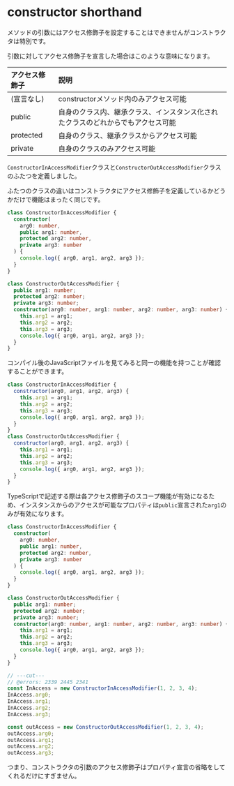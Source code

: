 # constructor shorthand

メソッドの引数にはアクセス修飾子を設定することはできませんがコンストラクタは特別です。

引数に対してアクセス修飾子を宣言した場合はこのような意味になります。

| アクセス修飾子 | 説明                                                                             |
| :------------- | :------------------------------------------------------------------------------- |
| (宣言なし)     | constructorメソッド内のみアクセス可能                                            |
| public         | 自身のクラス内、継承クラス、インスタンス化されたクラスのどれからでもアクセス可能 |
| protected      | 自身のクラス、継承クラスからアクセス可能                                         |
| private        | 自身のクラスのみアクセス可能                                                     |

`ConstructorInAccessModifier`クラスと`ConstructorOutAccessModifier`クラスのふたつを定義しました。

ふたつのクラスの違いはコンストラクタにアクセス修飾子を定義しているかどうかだけで機能はまったく同じです。

```ts title="example.ts"
class ConstructorInAccessModifier {
  constructor(
    arg0: number,
    public arg1: number,
    protected arg2: number,
    private arg3: number
  ) {
    console.log({ arg0, arg1, arg2, arg3 });
  }
}

class ConstructorOutAccessModifier {
  public arg1: number;
  protected arg2: number;
  private arg3: number;
  constructor(arg0: number, arg1: number, arg2: number, arg3: number) {
    this.arg1 = arg1;
    this.arg2 = arg2;
    this.arg3 = arg3;
    console.log({ arg0, arg1, arg2, arg3 });
  }
}
```

コンパイル後のJavaScriptファイルを見てみると同一の機能を持つことが確認することができます。

```js title="example.js"
class ConstructorInAccessModifier {
  constructor(arg0, arg1, arg2, arg3) {
    this.arg1 = arg1;
    this.arg2 = arg2;
    this.arg3 = arg3;
    console.log({ arg0, arg1, arg2, arg3 });
  }
}
class ConstructorOutAccessModifier {
  constructor(arg0, arg1, arg2, arg3) {
    this.arg1 = arg1;
    this.arg2 = arg2;
    this.arg3 = arg3;
    console.log({ arg0, arg1, arg2, arg3 });
  }
}
```

TypeScriptで記述する際は各アクセス修飾子のスコープ機能が有効になるため、インスタンスからのアクセスが可能なプロパティは`public`宣言された`arg1`のみが有効になります。

```ts title="example.ts" twoslash
class ConstructorInAccessModifier {
  constructor(
    arg0: number,
    public arg1: number,
    protected arg2: number,
    private arg3: number
  ) {
    console.log({ arg0, arg1, arg2, arg3 });
  }
}

class ConstructorOutAccessModifier {
  public arg1: number;
  protected arg2: number;
  private arg3: number;
  constructor(arg0: number, arg1: number, arg2: number, arg3: number) {
    this.arg1 = arg1;
    this.arg2 = arg2;
    this.arg3 = arg3;
    console.log({ arg0, arg1, arg2, arg3 });
  }
}

// ---cut---
// @errors: 2339 2445 2341
const InAccess = new ConstructorInAccessModifier(1, 2, 3, 4);
InAccess.arg0;
InAccess.arg1;
InAccess.arg2;
InAccess.arg3;

const outAccess = new ConstructorOutAccessModifier(1, 2, 3, 4);
outAccess.arg0;
outAccess.arg1;
outAccess.arg2;
outAccess.arg3;
```

つまり、コンストラクタの引数のアクセス修飾子はプロパティ宣言の省略をしてくれるだけにすぎません。
